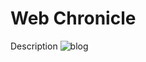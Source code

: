 # Web Chronicle

Description
![blog](https://cloud.githubusercontent.com/assets/16948906/17234891/9a072d80-54f1-11e6-9d6a-d2764237dbbb.gif)
